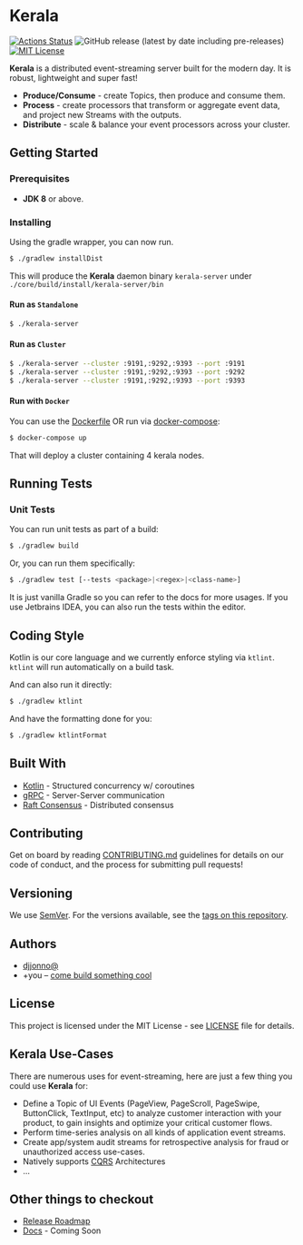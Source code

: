 # Kerala

[![Actions Status](https://github.com/djjonno/kerala/workflows/Java%20CI/badge.svg)](https://github.com/djjonno/kerala/actions)
![GitHub release (latest by date including pre-releases)](https://img.shields.io/github/v/release/djjonno/kerala?include_prereleases)
[![MIT License](http://img.shields.io/badge/license-MIT-green.svg)](https://github.com/djjonno/kerala/blob/master/LICENSE)

**Kerala** is a distributed event-streaming server built for the modern day.  It is robust, lightweight and super fast!
- **Produce/Consume** - create Topics, then produce and consume them.
- **Process** - create processors that transform or aggregate event data, and project new Streams with the outputs.
- **Distribute** - scale & balance your event processors across your cluster.

## Getting Started

### Prerequisites

* **JDK 8** or above.

### Installing

Using the gradle wrapper, you can now run.

```bash
$ ./gradlew installDist
```

This will produce the **Kerala** daemon binary `kerala-server` under `./core/build/install/kerala-server/bin`

#### Run as `Standalone`

```bash
$ ./kerala-server
```

#### Run as `Cluster`

```bash
$ ./kerala-server --cluster :9191,:9292,:9393 --port :9191
$ ./kerala-server --cluster :9191,:9292,:9393 --port :9292
$ ./kerala-server --cluster :9191,:9292,:9393 --port :9393
```

#### Run with `Docker`

You can use the [Dockerfile](Dockerfile) OR run via [docker-compose](docker-compose.yml):

```bash
$ docker-compose up
```

That will deploy a cluster containing 4 kerala nodes.

## Running Tests

### Unit Tests

You can run unit tests as part of a build:

```bash
$ ./gradlew build
```

Or, you can run them specifically:

```bash
$ ./gradlew test [--tests <package>|<regex>|<class-name>]
```

It is just vanilla Gradle so you can refer to the docs for more usages.  If you use Jetbrains IDEA, you can also run the tests within the editor.

## Coding Style

Kotlin is our core language and we currently enforce styling via `ktlint`.  `ktlint` will run automatically on a build task.

And can also run it directly:

```bash
$ ./gradlew ktlint
```

And have the formatting done for you:

```bash
$ ./gradlew ktlintFormat
```

## Built With

* [Kotlin](https://kotlinlang.org/) - Structured concurrency w/ coroutines
* [gRPC](https://grpc.io/docs/quickstart/java/) - Server-Server communication
* [Raft Consensus](https://raft.github.io) - Distributed consensus

## Contributing

Get on board by reading [CONTRIBUTING.md]() guidelines for details on our code of conduct, and the process for submitting pull requests!

## Versioning

We use [SemVer](https://semver.org).  For the versions available, see the [tags on this repository](https://github.com/djjonno/kerala/tags). 

## Authors

* [djjonno@](https://github.com/djjonno)
* +you – [come build something cool](CONTRIBUTING.md)

## License

This project is licensed under the MIT License - see [LICENSE](LICENSE) file for details.

## Kerala Use-Cases

There are numerous uses for event-streaming, here are just a few thing you could use **Kerala** for:

- Define a Topic of UI Events (PageView, PageScroll, PageSwipe, ButtonClick, TextInput, etc) to analyze customer interaction with your product, to gain insights and optimize your critical customer flows.
- Perform time-series analysis on all kinds of application event streams.
- Create app/system audit streams for retrospective analysis for fraud or unauthorized access use-cases.
- Natively supports [CQRS](https://martinfowler.com/bliki/CQRS.html) Architectures
- ...

## Other things to checkout

- [Release Roadmap](docs/RELEASES.md)
- [Docs]() - Coming Soon
